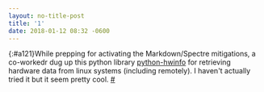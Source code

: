 ```yaml
---
layout: no-title-post
title: '1'
date: 2018-01-12 08:32 -0600
---
```

[](){:#a121}While prepping for activating the Markdown/Spectre mitigations, a co-workedr dug up this python library [python-hwinfo](https://github.com/rdobson/python-hwinfo) for retrieving hardware data from linux systems (including remotely). I haven't actually tried it but it seem pretty cool. [#](#a121)
